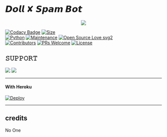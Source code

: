 # 𝘿𝙤𝙡𝙡 ✘ 𝙎𝙥𝙖𝙢 𝘽𝙤𝙩

<p align="center">
  <img src="https://telegra.ph/file/f8d63b1dc5676fc9988f1.jpg">
</p>


[![Codacy Badge](https://api.codacy.com/project/badge/Grade/f7c51539e67b483bb8d7749acca51d3a)](https://app.codacy.com/gh/sameerpanthi/deadly-spam-bot?utm_source=github.com&utm_medium=referral&utm_content=sameerpanthi/deadly-spam-bot&utm_campaign=Badge_Grade_Settings)
[![Size](https://img.shields.io/github/repo-size/sameerpanthi/deadly-spam-bot?style=flat-square&color=green)](https://github.com/sameerpanthi/deadly-spam-bot/)   
[![Python](https://img.shields.io/badge/Python-v3.9-blue)](https://www.python.org/)
[![Maintenance](https://img.shields.io/badge/Maintained%3F-yes-green.svg)](https://github.com/sameerpanthi/deadly-spam-bot/graphs/commit-activity)
[![Open Source Love svg2](https://badges.frapsoft.com/os/v2/open-source.svg?v=103)](https://github.com/sameerpanthi/deadly-spam-bot)   
[![Contributors](https://img.shields.io/github/contributors/sameerpanthi/deadly-spam-bot?style=flat-square&color=green)](https://github.com/sameerpanthi/deadly-spam-bot/graphs/contributors)
[![PRs Welcome](https://img.shields.io/badge/PRs-welcome-brightgreen.svg?style=flat-square)](https://makeapullrequest.com)
[![License](https://img.shields.io/badge/License-AGPL-blue)](https://github.com/sameerpanthi/deadly-spam-bot/blob/main/LICENSE)



## 𝚂𝚄𝙿𝙿𝙾𝚁𝚃 
                          
<a href="https://t.me/DollxSpam_BOT"><img src="https://img.shields.io/badge/Join-SUPPORT%20GROUP-red.svg?logo=Telegram"></a>
<a href="https://t.me/Dollx_spambot"><img src="https://img.shields.io/badge/Join-SUPPORT%20CHANNEL-red.svg?logo=Telegram"></a>

-------------------------------------------------

#### With Heroku

[![Deploy](https://www.herokucdn.com/deploy/button.svg)](https://heroku.com/deploy)


-------------------------------------------------

## credits 

No One
